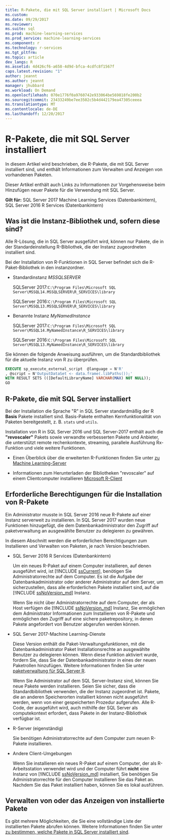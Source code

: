 ```yaml
---
title: R-Pakete, die mit SQL Server installiert | Microsoft Docs
ms.custom: 
ms.date: 09/29/2017
ms.reviewer: 
ms.suite: sql
ms.prod: machine-learning-services
ms.prod_service: machine-learning-services
ms.component: r
ms.technology: r-services
ms.tgt_pltfrm: 
ms.topic: article
dev_langs: R
ms.assetid: 4d426cf6-a658-4d9d-bfca-4cdfc8f1567f
caps.latest.revision: "1"
author: jeannt
ms.author: jeannt
manager: jhubbard
ms.workload: On Demand
ms.openlocfilehash: 070e1776f0a9760742e933064be569818fe200b2
ms.sourcegitcommit: 23433249be7ee3502c5b4d442179ea47305ceeea
ms.translationtype: MT
ms.contentlocale: de-DE
ms.lasthandoff: 12/20/2017
---
```

# <a name="r-packages-installed-with-sql-server"></a>R-Pakete, die mit SQL Server installiert

In diesem Artikel wird beschrieben, die R-Pakete, die mit SQL Server installiert sind, und enthält Informationen zum Verwalten und Anzeigen von vorhandenen Paketen.

Dieser Artikel enthält auch Links zu Informationen zur Vorgehensweise beim Hinzufügen neuer Pakete für die Verwendung mit SQL Server.

**Gilt für:** SQL Server 2017 Machine Learning Services (Datenbankintern), SQL Server 2016 R Services (Datenbankintern)

## <a name="what-is-the-instance-library-and-where-is-it"></a>Was ist die Instanz-Bibliothek und, sofern diese sind?

Alle R-Lösung, die in SQL Server ausgeführt wird, können nur Pakete, die in der Standardeinstellung R-Bibliothek, die der Instanz zugeordneten installiert sind.

Bei der Installation von R-Funktionen in SQL Server befindet sich die R-Paket-Bibliothek in den instanzordner.

+ Standardinstanz *MSSQLSERVER* 

    SQLServer 2017:`C:\Program Files\Microsoft SQL Server\MSSQL14.MSSQLSERVER\R_SERVICES\library` 
    
    SQLServer 2016:`C:\Program Files\Microsoft SQL Server\MSSQL13.MSSQLSERVER\R_SERVICES\library`

+ Benannte Instanz *MyNamedInstance* 

    SQLServer 2017:`C:\Program Files\Microsoft SQL Server\MSSQL14.MyNamedInstance\R_SERVICES\library` 
    
    SQLServer 2016:`C:\Program Files\Microsoft SQL Server\MSSQL13.MyNamedInstance\R_SERVICES\library`

Sie können die folgende Anweisung ausführen, um die Standardbibliothek für die aktuelle Instanz von R zu überprüfen.

```SQL
EXECUTE sp_execute_external_script  @language = N'R'
, @script = N'OutputDataSet <- data.frame(.libPaths());'
WITH RESULT SETS (([DefaultLibraryName] VARCHAR(MAX) NOT NULL));
GO
```
## <a name="r-packages-installed-with-sql-server"></a>R-Pakete, die mit SQL Server installiert

Bei der Installation die Sprache "R" in SQL Server standardmäßig der R **Basis** Pakete installiert sind. Basis-Pakete enthalten Kernfunktionalität von Paketen bereitgestellt, z. B. `stats` und `utils`.

Installation von R in SQL Server 2016 und SQL Server-2017 enthält auch die **"revoscaler"** Pakets sowie verwandte verbesserten Pakete und Anbieter, die unterstützt remote rechenkontexte, streaming, parallele Ausführung Rx-Funktion und viele weitere Funktionen.

+ Einen Überblick über die erweiterten R-Funktionen finden Sie unter [zu Machine Learning-Server](https://docs.microsoft.com/r-server/what-is-microsoft-r-server)

+ Informationen zum Herunterladen der Bibliotheken "revoscaler" auf einem Clientcomputer installieren [Microsoft R-Client](https://docs.microsoft.com/r-server/r-client/what-is-microsoft-r-client)

## <a name="permissions-required-for-installing-r-packages"></a>Erforderliche Berechtigungen für die Installation von R-Pakete

Ein Administrator musste in SQL Server 2016 neue R-Pakete auf einer Instanz serverweit zu installieren. In SQL Server 2017 wurden neue Funktionen hinzugefügt, die dem Datenbankadministrator den Zugriff auf paketverwaltung an ausgewählte Benutzer zu delegieren zu gewähren.

In diesem Abschnitt werden die erforderlichen Berechtigungen zum Installieren und Verwalten von Paketen, je nach Version beschrieben.

+ SQL Server 2016 R Services (Datenbankintern)

    Um ein neues R-Paket auf einem Computer installieren, auf denen ausgeführt wird, ist [!INCLUDE [ssCurrent](..\..\includes\sscurrent-md.md)], benötigen Sie Administratorrechte auf dem Computer. Es ist die Aufgabe der Datenbankadministrator oder anderer Administrator auf dem Server, um sicherzustellen, dass alle erforderlichen Pakete installiert sind, auf die [!INCLUDE [ssNoVersion_md](..\..\includes\ssnoversion-md.md)] Instanz.

    Wenn Sie nicht über Administratorrechte auf dem Computer, der als Host verfügen die [!INCLUDE [ssNoVersion_md](..\..\includes\ssnoversion-md.md)] Instanz, Sie ermöglichen dem Administrator Informationen zum Installieren von R-Pakete und ermöglichen den Zugriff auf eine sichere paketrepository, in denen Pakete angefordert von Benutzer abgerufen werden können.

+ SQL Server 2017-Machine Learning-Dienste

    Diese Version enthält die Paket-Verwaltungsfunktionen, mit die Datenbankadministrator Paket Installationsrechte an ausgewählte Benutzer zu delegieren können. Wenn diese Funktion aktiviert wurde, fordern Sie, dass Sie der Datenbankadministrator in eines der neuen Paketrollen hinzufügen. Weitere Informationen finden Sie unter [paketverwaltung für SQL Server R](r-package-management-for-sql-server-r-services.md).

    Wenn Sie Administrator auf dem SQL Server-Instanz sind, können Sie neue Pakete werden installieren. Seien Sie sicher, dass die Standardbibliothek verwenden, die der Instanz zugeordnet ist. Pakete, die an anderen Speicherorten installiert können nicht ausgeführt werden, wenn von einer gespeicherten Prozedur aufgerufen. Alle R-Code, der ausgeführt wird, auch mithilfe der SQL Server als computekontext erfordert, dass Pakete in der Instanz-Bibliothek verfügbar ist.

+ R-Server (eigenständig)

    Sie benötigen Administratorrechte auf dem Computer zum neuen R-Pakete installieren.

+ Andere Client-Umgebungen

    Wenn Sie installieren ein neues R-Paket auf einem Computer, der als R-Arbeitsstation verwendet wird und der Computer führt **nicht** eine Instanz von [!INCLUDE [ssNoVersion_md](..\..\includes\ssnoversion-md.md)] installiert, Sie benötigen Sie Administratorrechte für den Computer Installieren Sie das Paket an. Nachdem Sie das Paket installiert haben, können Sie es lokal ausführen.

## <a name="managing-or-viewing-installed-packages"></a>Verwalten von oder das Anzeigen von installierte Pakete

Es gibt mehrere Möglichkeiten, die Sie eine vollständige Liste der installierten Pakete abrufen können. Weitere Informationen finden Sie unter [zu bestimmen, welche Pakete in SQL Server installiert sind](determine-which-packages-are-installed-on-sql-server.md).
